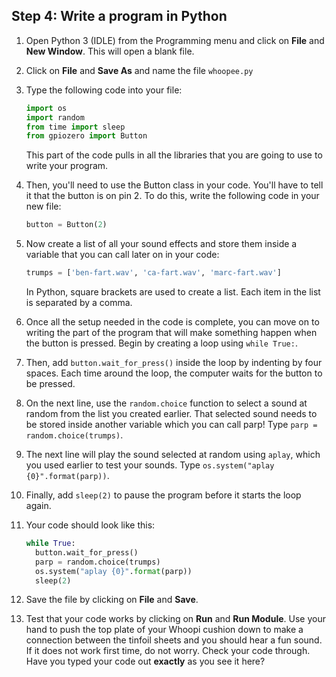 ## Step 4: Write a program in Python

1. Open Python 3 (IDLE) from the Programming menu and click on **File** and **New Window**. This will open a blank file.
1. Click on **File** and **Save As** and name the file `whoopee.py`
1. Type the following code into your file:

   ``` python
   import os
   import random
   from time import sleep
   from gpiozero import Button
   ```

   This part of the code pulls in all the libraries that you are going to use to write your program.

1. Then, you'll need to use the Button class in your code. You'll have to tell it that the button is on pin 2. To do this, write the following code in your new file:

   ``` python
   button = Button(2)
   ```

1. Now create a list of all your sound effects and store them inside a variable that you can call later on in your code:

   ``` python
   trumps = ['ben-fart.wav', 'ca-fart.wav', 'marc-fart.wav']
   ```

   In Python, square brackets are used to create a list. Each item in the list is separated by a comma.

1. Once all the setup needed in the code is complete, you can move on to writing the part of the program that will make something happen when the button is pressed. Begin by creating a loop using `while True:`.
1. Then, add `button.wait_for_press()` inside the loop by indenting by four spaces. Each time around the loop, the computer waits for the button to be pressed.
1. On the next line, use the `random.choice` function to select a sound at random from the list you created earlier. That selected sound needs to be stored inside another variable which you can call parp! Type `parp = random.choice(trumps)`.
1. The next line will play the sound selected at random using `aplay`, which you used earlier to test your sounds. Type `os.system("aplay {0}".format(parp))`.
1. Finally, add `sleep(2)` to pause the program before it starts the loop again.
1. Your code should look like this:

   ``` python
   while True:
     button.wait_for_press()
     parp = random.choice(trumps)
     os.system("aplay {0}".format(parp))
     sleep(2)
   ```

1. Save the file by clicking on **File** and **Save**.

1. Test that your code works by clicking on **Run** and **Run Module**. Use your hand to push the top plate of your Whoopi cushion down to make a connection between the tinfoil sheets and you should hear a fun sound. If it does not work first time, do not worry. Check your code through. Have you typed your code out **exactly** as you see it here?
